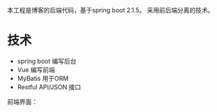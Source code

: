 本工程是博客的后端代码，基于spring boot 2.1.5。
采用前后端分离的技术。

# 技术
- spring boot 编写后台
- Vue 编写前端
- MyBatis 用于ORM
- Restful API/JSON 接口

前端界面：